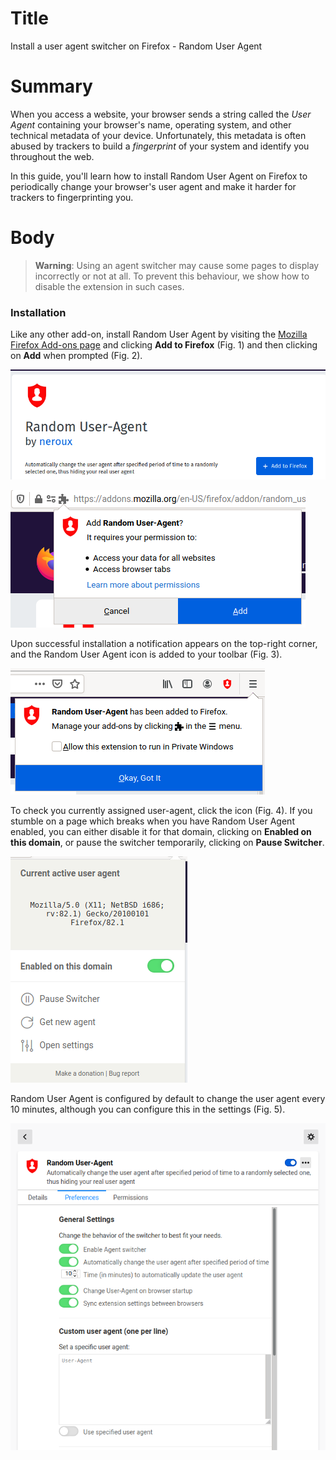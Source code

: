 # Title #
Install a user agent switcher on Firefox - Random User Agent

# Summary #
When you access a website, your browser sends a string called the *User Agent* containing your browser's name, operating system, and other technical metadata of your device. Unfortunately, this metadata is often abused by trackers to build a *fingerprint* of your system and identify you throughout the web.

In this guide, you'll learn how to install Random User Agent on Firefox to periodically change your browser's user agent and make it harder for trackers to fingerprinting you.

# Body #
> **Warning**: Using an agent switcher may cause some pages to display incorrectly or not at all. To prevent this behaviour, we show how to disable the extension in such cases.

### Installation ###
Like any other add-on, install Random User Agent by visiting the [Mozilla Firefox Add-ons page][1] and clicking **Add to Firefox** (Fig. 1) and then clicking on **Add** when prompted (Fig. 2).

![Fig. 1: Download Random User Agent](../images/Firefox/agent-add.png?raw=true)

![Fig. 2: Add Random User Agent to Firefox](../images/Firefox/agent-prompt.png?raw=true)

Upon successful installation a notification appears on the top-right corner, and the Random User Agent icon is added to your toolbar (Fig. 3).

![Fig. 3: Notification of successful installation](../images/Firefox/agent-notify.png?raw=true)

To check you currently assigned user-agent, click the icon (Fig. 4). If you stumble on a page which breaks when you have Random User Agent enabled, you can either disable it for that domain, clicking on **Enabled on this domain**, or pause the switcher temporarily, clicking on **Pause Switcher**.

![Fig. 4: Random User Agent pop-up interface](../images/Firefox/agent-test.png?raw=true)

Random User Agent is configured by default to change the user agent every 10 minutes, although you can configure this in the settings (Fig. 5).

![Fig. 5: Random User Agent settings page](../images/Firefox/agent-settings.png?raw=true)

[1]: https://addons.mozilla.org/en-US/firefox/addon/random_user_agent/
